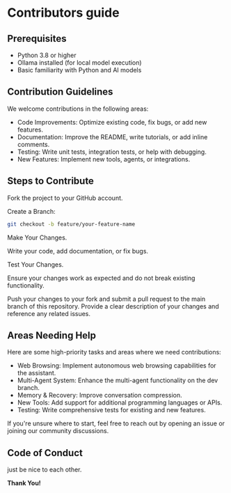 # Contributors guide

## Prerequisites

- Python 3.8 or higher
- Ollama installed (for local model execution)
- Basic familiarity with Python and AI models

## Contribution Guidelines

We welcome contributions in the following areas:

- Code Improvements: Optimize existing code, fix bugs, or add new features.
- Documentation: Improve the README, write tutorials, or add inline comments.
- Testing: Write unit tests, integration tests, or help with debugging.
- New Features: Implement new tools, agents, or integrations.

## Steps to Contribute

Fork the project to your GitHub account.

Create a Branch:

```bash
git checkout -b feature/your-feature-name
```

Make Your Changes.

Write your code, add documentation, or fix bugs.

Test Your Changes.

Ensure your changes work as expected and do not break existing functionality.

Push your changes to your fork and submit a pull request to the main branch of this repository. Provide a clear description of your changes and reference any related issues.

## Areas Needing Help

Here are some high-priority tasks and areas where we need contributions:

- Web Browsing: Implement autonomous web browsing capabilities for the assistant.
- Multi-Agent System: Enhance the multi-agent functionality on the dev branch.
- Memory & Recovery: Improve conversation compression.
- New Tools: Add support for additional programming languages or APIs.
- Testing: Write comprehensive tests for existing and new features.


If you're unsure where to start, feel free to reach out by opening an issue or joining our community discussions.

## Code of Conduct

just be nice to each other.

**Thank You!**
